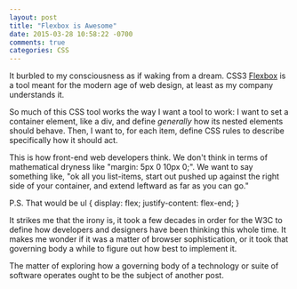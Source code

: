 ```yaml
---
layout: post
title: "Flexbox is Awesome"
date: 2015-03-28 10:58:22 -0700
comments: true
categories: CSS
---
```


It burbled to my consciousness as if waking from a dream. CSS3 [Flexbox](https://developer.mozilla.org/en-US/docs/Web/Guide/CSS/Flexible_boxes "CSS3 Flexbox") is a tool meant for the modern age of web design, at least as my company understands it.

So much of this CSS tool works the way I want a tool to work: I want to set a container element, like a div, and define *generally* how its nested elements should behave. Then, I want to, for each item, define CSS rules to describe specifically how it should act.

This is how front-end web developers think. We don't think in terms of mathematical dryness like "margin: 5px 0 10px 0;". We want to say something like, "ok all you list-items, start out pushed up against the right side of your container, and extend leftward as far as you can go."

P.S. That would be ul { display: flex; justify-content: flex-end; }

It strikes me that the irony is, it took a few decades in order for the W3C to define how developers and designers have been thinking this whole time. It makes me wonder if it was a matter of browser sophistication, or it took that governing body a while to figure out how best to implement it.

The matter of exploring how a governing body of a technology or suite of software operates ought to be the subject of another post.